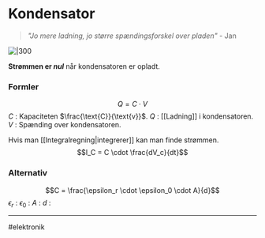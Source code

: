 # Kondensator
> *"Jo mere ladning, jo større spændingsforskel over pladen"*
> \- Jan

![|300](https://external-content.duckduckgo.com/iu/?u=https%3A%2F%2Felectronicspost.com%2Fwp-content%2Fuploads%2F2015%2F10%2Fcapacitor-symbol.png&f=1&nofb=1&ipt=3ecf5c6913650a85a1c4dbe45bfe9c8972627df71462fa6f22fa98a408a28037&ipo=images)

**Strømmen er *nul*** når kondensatoren er opladt.

### Formler
$$Q=C \cdot V$$
$C$ : Kapaciteten $\frac{\text{C}}{\text{v}}$.
$Q$ : [[Ladning]] i kondensatoren.
$V$ : Spænding over kondensatoren. 

Hvis man [[Integralregning|integrerer]] kan man finde strømmen.
$$I_C = C \cdot \frac{dV_c}{dt}$$


### Alternativ

$$C = \frac{\epsilon_r \cdot \epsilon_0 \cdot A}{d}$$
$\epsilon_r$ :
$\epsilon_0$ :
$A$ :
$d$ :

---
#elektronik